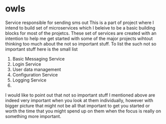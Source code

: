 # owls
Service responsible for sending sms out
This is a part of project where I intend to build set of microservices which I beleive to be a basic building blocks for most of the projetcs.
These set of services are created with an intention to help me get started with some of the major projects wihtout thinking too much about the not so important stuff.
To list the such not so important stuff here is the small list
1. Basic Messaging Service
2. Login Service
3. User data management
4. Configuration Service
5. Logging Service
6. 

I would like to point out that not so important stuff I mentioned above are indeed very important when you look at them individually, however with bigger picture that might not be all that important to get you started or worth the time that you might spend up on them when the focus is really on something more important.
